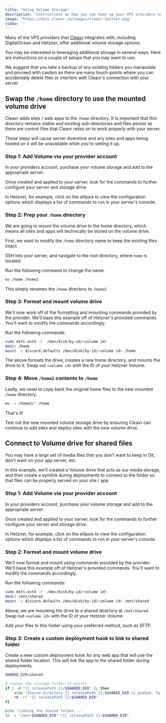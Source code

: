 ```yaml
---
title: "Using Volume Storage"
description: 'Instructions on how you can hook up your VPS providers volume storage to your Cleavr provisioned server.'
image: 'https://docs.cleavr.io/images/cleavr-twitter.png'
video: ''
---
```


Many of the VPS providers that [Cleavr](https://cleavr.io) integrates with, including DigitalOcean and Hetzner, offer additional
volume storage options. 

You may be interested in leveraging additional storage in several ways. Here are instructions on a couple of setups that you may want to use. 

<base-alert>We suggest that you take a backup of any existing folders you manipulate and proceed with caution as there
are many touch-points where you can accidentally delete files or interfere with Cleavr's connection with your server.</base-alert>

## Swap the `/home` directory to use the mounted volume drive

Cleavr adds sites / web apps to the `/home` directory. It is important that this directory remains stable and existing sub-directories and files
persist as there are control files that Cleavr relies on to work properly with your server. 

<base-alert>
These steps will cause server downtime and any sites and apps being hosted on it will be unavailable while you're setting it up. 
</base-alert>

### Step 1: Add Volume via your provider account

In your providers account, purchase your volume storage and add to the appropriate server. 

Once created and applied to your server, look for the commands to further configure your server and storage drive. 

In Hetzner, for example, click on the ellipsis to view the configuration options which displays a list of commands to run in your
server's console. 

### Step 2: Prep your `/home` directory

We are going to mount the volume drive to the home directory, which means all sites and apps will technically be stored on the 
volume drive. 

First, we want to modify the `/home` directory name to keep the existing files intact. 

SSH into your server, and navigate to the root directory, where `home` is located. 

Run the following command to change the name. 

```bash
mv /home /home2
```

This simply renames the `/home` directory to `/home2`.

### Step 3: Format and mount volume drive

We'll now work off of the formatting and mounting commands provided by the provider. We'll base this example off of
Hetzner's provided commands. You'll want to modify the commands accordingly. 

Run the following commands: 

```bash
sudo mkfs.ext4 -F  /dev/disk/by-id/<volume id>
mkdir /home
mount -o discard,defaults /dev/disk/by-id/<volume id> /home
```
The above formats the drive, creates a new home directory, and mounts the drive to it. Swap out `<volume id>` with the
ID of your Hetzner Volume. 

### Step 4: Move `/home2` contents to `/home`

Lastly, we need to copy back the original home files to the new mounted `/home` directory. 

```bash
mv -v /home2/* /home
```

That's it!

Test out the new mounted volume storage drive by ensuring Cleavr can continue to add sites and deploy sites with the new
volume drive. 


## Connect to Volume drive for shared files

You may have a large set of media files that you don't want to keep in Git, don't want on your app server, etc. 

In this example, we'll created a Volume drive that acts as our media storage, and then create a symlink during deployments to 
connect to the folder so that files can be properly served on your site / app. 

### Step 1: Add Volume via your provider account

In your providers account, purchase your volume storage and add to the appropriate server. 

Once created and applied to your server, look for the commands to further configure your server and storage drive. 

In Hetzner, for example, click on the ellipsis to view the configuration options which displays a list of commands to run in your
server's console. 

### Step 2: Format and mount volume drive

We'll now format and mount using commands provided by the provider. We'll base this example off of
Hetzner's provided commands. You'll want to modify the commands accordingly. 

Run the following commands: 

```bash
sudo mkfs.ext4 -F  /dev/disk/by-id/<volume id>
mkdir /mnt/shared
mount -o discard,defaults /dev/disk/by-id/<volume id> /mnt/shared
```
Above, we are mounting the drive to a shared directory at `/mnt/shared`. Swap out `<volume id>` with the
                                                                         ID of your Hetzner Volume. 

Add your files to this folder using your preferred method, such as SFTP. 

### Step 3: Create a custom deployment hook to link to shared folder

Create a new custom deployment hook for any web app that will use the shared folder location. This will link the app
to the shared folder during deployments. 

```bash
SHARED_DIR=shared

# remove the storage folder if exists
if [ -d "{{ releasePath }}/$SHARED_DIR" ]; then
    echo "Shared directory {{ releasePath }}/$SHARED_DIR is pushed. To make data persists across deployments, removing this directory and linking it to /mnt/$SHARED_DIR instead."
    rm -rf "{{ releasePath }}/$SHARED_DIR"
fi

echo 'Linking the shared folder...'
ln -s "/mnt/$SHARED_DIR" "{{ releasePath }}/$SHARED_DIR"
```
